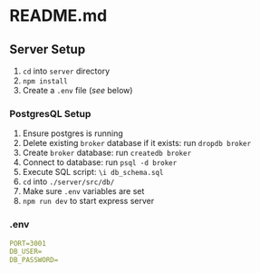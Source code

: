 # README.md

## Server Setup

1. `cd` into `server` directory
2. `npm install`
3. Create a `.env` file (*see* below)

### PostgresQL Setup

1. Ensure postgres is running
2. Delete existing `broker` database if it exists: run `dropdb broker`
3. Create `broker` database: run `createdb broker`
4. Connect to database: run `psql -d broker`
5. Execute SQL script: `\i db_schema.sql`
6. `cd` into `./server/src/db/`
7. Make sure `.env` variables are set
8. `npm run dev` to start express server

### .env

```yml
PORT=3001
DB_USER=
DB_PASSWORD=
```
